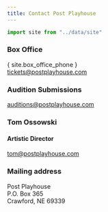 ```yaml
---
title: Contact Post Playhouse
---
```


```js exec
import site from "../data/site"
```

### Box Office

{ site.box_office_phone }  
[tickets@postplayhouse.com](mailto:tickets@postplayhouse.com)

### Audition Submissions

[auditions@postplayhouse.com](mailto:auditions@postplayhouse.com)

### Tom Ossowski

#### Artistic Director

[tom@postplayhouse.com](mailto:tom@postplayhouse.com)

### Mailing address

Post Playhouse  
P.O. Box 365  
Crawford, NE 69339

